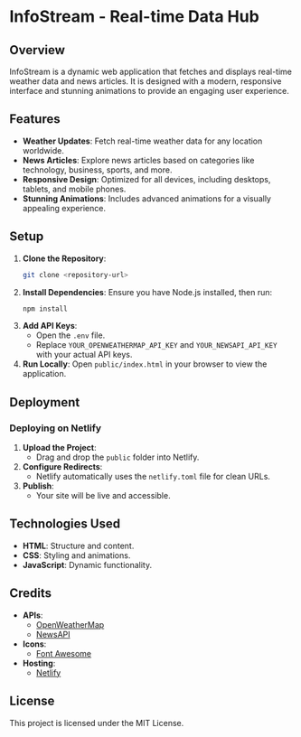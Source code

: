 # InfoStream - Real-time Data Hub

## Overview
InfoStream is a dynamic web application that fetches and displays real-time weather data and news articles. It is designed with a modern, responsive interface and stunning animations to provide an engaging user experience.

## Features
- **Weather Updates**: Fetch real-time weather data for any location worldwide.
- **News Articles**: Explore news articles based on categories like technology, business, sports, and more.
- **Responsive Design**: Optimized for all devices, including desktops, tablets, and mobile phones.
- **Stunning Animations**: Includes advanced animations for a visually appealing experience.

## Setup
1. **Clone the Repository**:
   ```bash
   git clone <repository-url>
   ```
2. **Install Dependencies**:
   Ensure you have Node.js installed, then run:
   ```bash
   npm install
   ```
3. **Add API Keys**:
   - Open the `.env` file.
   - Replace `YOUR_OPENWEATHERMAP_API_KEY` and `YOUR_NEWSAPI_API_KEY` with your actual API keys.
4. **Run Locally**:
   Open `public/index.html` in your browser to view the application.

## Deployment
### Deploying on Netlify
1. **Upload the Project**:
   - Drag and drop the `public` folder into Netlify.
2. **Configure Redirects**:
   - Netlify automatically uses the `netlify.toml` file for clean URLs.
3. **Publish**:
   - Your site will be live and accessible.

## Technologies Used
- **HTML**: Structure and content.
- **CSS**: Styling and animations.
- **JavaScript**: Dynamic functionality.

## Credits
- **APIs**:
  - [OpenWeatherMap](https://openweathermap.org/)
  - [NewsAPI](https://newsapi.org/)
- **Icons**:
  - [Font Awesome](https://fontawesome.com/)
- **Hosting**:
  - [Netlify](https://www.netlify.com/)

## License
This project is licensed under the MIT License.
